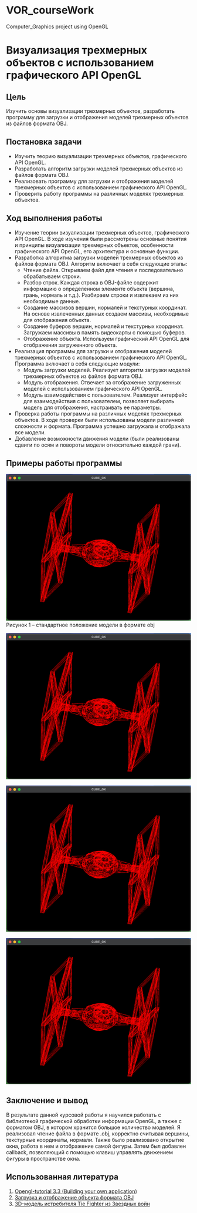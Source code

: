 # VOR_courseWork
Computer_Graphics project using OpenGL


# Визуализация трехмерных объектов с использованием графического API OpenGL

## Цель
Изучить основы визуализации трехмерных объектов, разработать программу для загрузки и отображения моделей трехмерных объектов из файлов формата OBJ.

## Постановка задачи
- Изучить теорию визуализации трехмерных объектов, графического API OpenGL.
- Разработать алгоритм загрузки моделей трехмерных объектов из файлов формата OBJ.
- Реализовать программу для загрузки и отображения моделей трехмерных объектов с использованием графического API OpenGL.
- Проверить работу программы на различных моделях трехмерных объектов.

## Ход выполнения работы
- Изучение теории визуализации трехмерных объектов, графического API OpenGL. В ходе изучения были рассмотрены основные понятия и принципы визуализации трехмерных объектов, особенности графического API OpenGL, его архитектура и основные функции.
- Разработка алгоритма загрузки моделей трехмерных объектов из файлов формата OBJ. Алгоритм включает в себя следующие этапы:
  - Чтение файла. Открываем файл для чтения и последовательно обрабатываем строки.
  - Разбор строк. Каждая строка в OBJ-файле содержит информацию о определенном элементе объекта (вершина, грань, нормаль и т.д.). Разбираем строки и извлекаем из них необходимые данные.
  - Создание массивов вершин, нормалей и текстурных координат. На основе извлеченных данных создаем массивы, необходимые для отображения объекта.
  - Создание буферов вершин, нормалей и текстурных координат. Загружаем массивы в память видеокарты с помощью буферов.
  - Отображение объекта. Используем графический API OpenGL для отображения загруженного объекта.
- Реализация программы для загрузки и отображения моделей трехмерных объектов с использованием графического API OpenGL. Программа включает в себя следующие модули:
  - Модуль загрузки моделей. Реализует алгоритм загрузки моделей трехмерных объектов из файлов формата OBJ.
  - Модуль отображения. Отвечает за отображение загруженных моделей с использованием графического API OpenGL.
  - Модуль взаимодействия с пользователем. Реализует интерфейс для взаимодействия с пользователем, позволяет выбирать модель для отображения, настраивать ее параметры.
- Проверка работы программы на различных моделях трехмерных объектов. В ходе проверки были использованы модели различной сложности и формата. Программа успешно загружала и отображала все модели.
- Добавление возможности движения модели (были реализованы сдвиги по осям и повороты модели относительно каждой грани).

## Примеры работы программы


![Рисунок 1 – стандартное положение модели в формате obj](https://github.com/gr1shan1a/VOR_courseWork/blob/main/images/image.png)
Рисунок 1 – стандартное положение модели в формате obj

![Рисунок 2 – движение модели в формате obj](https://github.com/gr1shan1a/VOR_courseWork/blob/main/images/image.png)


![Рисунок 3 – поворот модели в формате obj](https://github.com/gr1shan1a/VOR_courseWork/blob/main/images/image.png)

![Рисунок 4 – масштабирование и движение модели в формате obj](https://github.com/gr1shan1a/VOR_courseWork/blob/main/images/image.png)

## Заключение и вывод
В результате данной курсовой работы я научился работать с библиотекой графической обработки информации OpenGL, а также с форматом OBJ, в котором хранится большое количество моделей. Я реализовал чтение файла в формате .obj, корректно считывая вершины, текстурные координаты, нормали. Также было реализовано открытие окна, работа в нем и отображение самой фигуры. Затем был добавлен callback, позволяющий с помощью клавиш управлять движением фигуры в пространстве окна.

## Использованная литература
1. [Opengl-tutorial 3.3 (Building your own application)](https://www.opengl-tutorial.org)
2. [Загрузка и отображение объекта формата OBJ](https://pro.guap.ru/inside/student/materials/e7b4e9ab126ff55bbad4ce74c7c3cf75/download)
3. [3D-модель истребителя Tie Fighter из Звездных войн](https://open3dmodel.com/ru/download.php)


